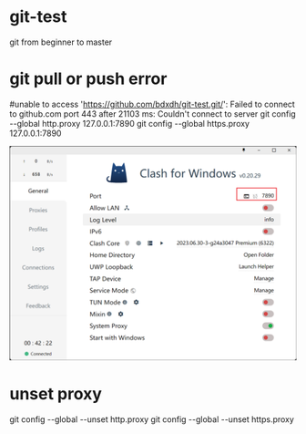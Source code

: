 # git-test
git from beginner to master

# git pull or push error
#unable to access 'https://github.com/bdxdh/git-test.git/': Failed to connect to github.com port 443 after 21103 ms: Couldn't connect to server
git config --global http.proxy 127.0.0.1:7890
git config --global https.proxy 127.0.0.1:7890

![img.png](img.png)

# unset proxy
git config --global --unset http.proxy
git config --global --unset https.proxy